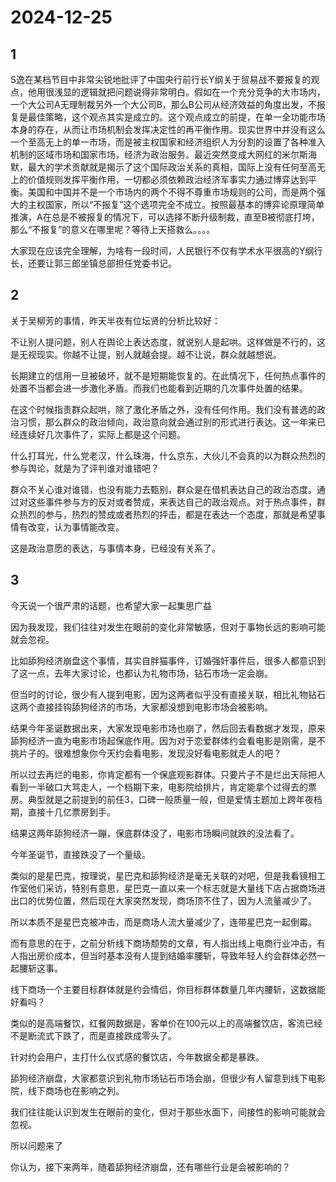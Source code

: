 # 2024-12-25

## 1

S逸在某档节目中非常尖锐地批评了中国央行前行长Y纲关于贸易战不要报复的观点，他用很浅显的逻辑就把问题说得非常明白。假如在一个充分竞争的大市场内，一个大公司A无理制裁另外一个大公司B，那么B公司从经济效益的角度出发，不报复是最佳策略，这个观点其实是成立的。这个观点成立的前提，在单一全功能市场本身的存在，从而让市场机制会发挥决定性的再平衡作用。现实世界中并没有这么一个至高无上的单一市场，而是被主权国家和经济组织人为分割的设置了各种准入机制的区域市场和国家市场，经济为政治服务。最近突然变成大网红的米尔斯海默，最大的学术贡献就是揭示了这个国际政治关系的真相，国际上没有任何至高无上的价值规则发挥平衡作用，一切都必须依赖政治经济军事实力通过博弈达到平衡。美国和中国并不是一个市场内的两个不得不尊重市场规则的公司，而是两个强大的主权国家，所以“不报复”这个选项完全不成立。按照最基本的博弈论原理简单推演，A在总是不被报复的情况下，可以选择不断升级制裁，直至B被彻底打垮，那么“不报复”的意义在哪里呢？等待上天搭救么。。。。

大家现在应该完全理解，为啥有一段时间，人民银行不仅有学术水平很高的Y纲行长，还要让郭三郎坐镇总部担任党委书记。

## 2

关于吴柳芳的事情，昨天半夜有位坛贤的分析比较好：

不让别人提问题，别人在舆论上表达态度，就说别人是起哄。这样做是不行的，这是无视现实。你越不让提，别人就越会提。越不让说，群众就越想说。

长期建立的信用一旦被破坏，就不是短期能恢复的。在此情况下，任何热点事件的处置不当都会进一步激化矛盾。而我们也能看到近期的几次事件处置的结果。

在这个时候指责群众起哄，除了激化矛盾之外，没有任何作用。我们没有普选的政治习惯，那么群众的政治倾向，政治意向就会通过别的形式进行表达。这一年来已经连续好几次事件了，实际上都是这个问题。

什么打耳光，什么党老汉，什么珠海，什么京东，大伙儿不会真的以为群众热烈的参与舆论，就是为了评判谁对谁错吧？

群众不关心谁对谁错，也没有能力去甄别，群众是在借机表达自己的政治态度。通过对这些事件参与方的反对或者赞成，来表达自己的政治观点。对于热点事件，群众热烈的参与，热烈的赞成或者热烈的抨击，都是在表达一个态度，那就是希望事情有改变，认为事情能改变。

这是政治意愿的表达，与事情本身，已经没有关系了。

## 3

今天说一个很严肃的话题，也希望大家一起集思广益

因为我发现，我们往往对发生在眼前的变化非常敏感，但对于事物长远的影响可能就会忽视。

比如舔狗经济崩盘这个事情，其实自胖猫事件，订婚强奸事件后，很多人都意识到了这一点，去年大家讨论，也都认为礼物市场，钻石市场一定会崩。

但当时的讨论，很少有人提到电影，因为这两者似乎没有直接关联，相比礼物钻石这两个直接挂钩舔狗经济的市场，大家都没想到电影市场会被影响。

结果今年圣诞数据出来，大家发现电影市场也崩了，然后回去看数据才发现，原来舔狗经济一直为电影市场起保底作用。因为对于恋爱群体约会看电影是刚需，是不挑片子的。很难想象你今天约会看电影，发现没好看电影就走人的吧？

所以过去再烂的电影，你肯定都有一个保底观影群体。只要片子不是烂出天际把人看到一半破口大骂走人，一个档期下来，电影院给排片，肯定能拿个过得去的票房。典型就是之前提到的前任3，口碑一般质量一般，但是爱情主题加上跨年夜档期，直接十几亿票房到手。

结果这两年舔狗经济一蹦，保底群体没了，电影市场瞬间就跌的没法看了。

今年圣诞节，直接跌没了一个量级。

类似的是星巴克，按理说，星巴克和舔狗经济是毫无关联的对吧，但是我看镜相工作室他们采访，特别有意思，星巴克一直以来一个标志就是大量线下店占据商场进出口的优势位置，然后现在大家突然发现，商场顶不住了，因为人流量减少了。

所以本质不是星巴克被冲击，而是商场人流大量减少了，连带星巴克一起倒霉。

而有意思的在于，之前分析线下商场颓势的文章，有人指出线上电商行业冲击，有人指出房价成本，但当时基本没有人提到结婚率腰斩，导致年轻人约会群体必然一起腰斩这事。

线下商场一个主要目标群体就是约会情侣，你目标群体数量几年内腰斩，这数据能好看吗？

类似的是高端餐饮，红餐网数据是，客单价在100元以上的高端餐饮店，客流已经不是断流式下跌了，而是直接跌成零头了。

针对约会用户，主打什么仪式感的餐饮店，今年数据全都是暴跌。

舔狗经济崩盘，大家都意识到礼物市场钻石市场会崩，但很少有人留意到线下电影院，线下商场也在影响之列。

我们往往能认识到发生在眼前的变化，但对于那些水面下，间接性的影响可能就会忽视。

所以问题来了

你认为，接下来两年，随着舔狗经济崩盘，还有哪些行业是会被影响的？

